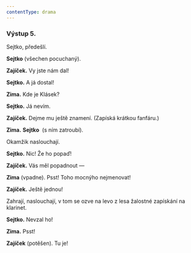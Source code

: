 ```yaml
---
contentType: drama
---
```


<section>

### Výstup 5.

Sejtko, předešlí.

</section>

<section>

**Sejtko** (všechen pocuchaný). 

**Zajíček.** Vy jste nám dal! 

**Sejtko.** A já dostal! 

**Zima.** Kde je Klásek? 

**Sejtko.** Já nevím.

**Zajíček.** Dejme mu ještě znamení. (Zapíská krátkou fanfáru.)

**Zima.** **Sejtko**  (s ním zatroubí).

</section>

<section>

Okamžik naslouchají.

**Sejtko.** Nic! Že ho popaď!

**Zajíček.** Vás měl popadnout —

**Zima** (vpadne). Psst! Toho mocnýho nejmenovat!

**Zajíček.** Ještě jednou!

</section>

<section>

Zahrají, naslouchají, v tom se ozve na levo z lesa žalostné zapískání na klarinet.

**Sejtko.** Nevzal ho! 

**Zima.** Psst!

**Zajíček** (potěšen). Tu je!

</section>
